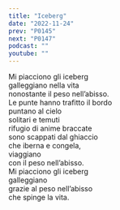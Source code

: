 ```yaml
---
title: "Iceberg"
date: "2022-11-24"
prev: "P0145"
next: "P0147"
podcast: ""
youtube: ""
---
```


Mi piacciono gli iceberg  
galleggiano nella vita  
nonostante il peso nell’abisso.  
Le punte hanno trafitto il bordo  
puntano al cielo  
solitari e temuti  
rifugio di anime braccate  
sono scappati dal ghiaccio  
che iberna e congela,  
viaggiano  
con il peso nell’abisso.  
Mi piacciono gli iceberg  
galleggiano  
grazie al peso nell’abisso  
che spinge la vita.
